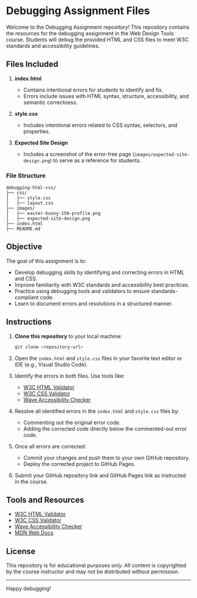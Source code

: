 # Debugging Assignment Files

Welcome to the Debugging Assignment repository! This repository contains the resources for the debugging assignment in the Web Design Tools course. Students will debug the provided HTML and CSS files to meet W3C standards and accessibility guidelines.

## Files Included

1. **index.html**
   - Contains intentional errors for students to identify and fix.
   - Errors include issues with HTML syntax, structure, accessibility, and semantic correctness.

2. **style.css**
   - Includes intentional errors related to CSS syntax, selectors, and properties.

3. **Expected Site Design**
   - Includes a screenshot of the error-free page (`images/expected-site-design.png`) to serve as a reference for students.

### File Structure
```
debugging-html-css/
├── css/
│   ├── style.css
│   ├── layout.css
├── images/
│   ├── easter-bunny-150-profile.png
│   ├── expected-site-design.png
├── index.html
├── README.md
```

## Objective

The goal of this assignment is to:
- Develop debugging skills by identifying and correcting errors in HTML and CSS.
- Improve familiarity with W3C standards and accessibility best practices.
- Practice using debugging tools and validators to ensure standards-compliant code.
- Learn to document errors and resolutions in a structured manner.

## Instructions

1. **Clone this repository** to your local machine:
   ```bash
   git clone <repository-url>
   ```

2. Open the `index.html` and `style.css` files in your favorite text editor or IDE (e.g., Visual Studio Code).

3. Identify the errors in both files. Use tools like:
   - [W3C HTML Validator](https://validator.w3.org/)
   - [W3C CSS Validator](https://jigsaw.w3.org/css-validator/)
   - [Wave Accessibility Checker](https://wave.webaim.org/)

4. Resolve all identified errors in the `index.html` and `style.css` files by:
   - Commenting out the original error code.
   - Adding the corrected code directly below the commented-out error code.

5. Once all errors are corrected:
   - Commit your changes and push them to your own GitHub repository.
   - Deploy the corrected project to GitHub Pages.

6. Submit your GitHub repository link and GitHub Pages link as instructed in the course.

## Tools and Resources

- [W3C HTML Validator](https://validator.w3.org/)
- [W3C CSS Validator](https://jigsaw.w3.org/css-validator/)
- [Wave Accessibility Checker](https://wave.webaim.org/)
- [MDN Web Docs](https://developer.mozilla.org/)

## License

This repository is for educational purposes only. All content is copyrighted by the course instructor and may not be distributed without permission.

---

Happy debugging!
